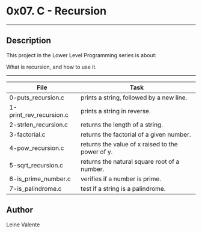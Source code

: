 # 0x07. C - Recursion
---
## Description

This project in the Lower Level Programming series is about:

What is recursion, and how to use it.

---
File|Task
---|---
0-puts_recursion.c | prints a string, followed by a new line.
1-print_rev_recursion.c | prints a string in reverse.
2-strlen_recursion.c | returns the length of a string.
3-factorial.c | returns the factorial of a given number.
4-pow_recursion.c | returns the value of x raised to the power of y.
5-sqrt_recursion.c | returns the natural square root of a number.
6-is_prime_number.c | verifies if a number is prime.
7-is_palindrome.c | test if a string is a palindrome.


## Author
Leine Valente